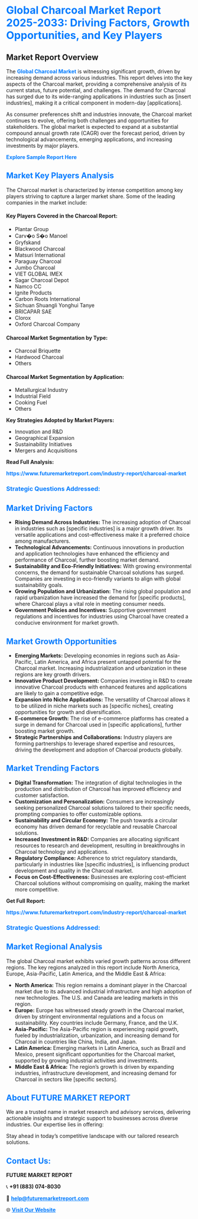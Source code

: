 <h1 style="color: #007BFF;">Global Charcoal Market Report 2025-2033: Driving Factors, Growth Opportunities, and Key Players</h1>

<section id="overview">
<h2>Market Report Overview</h2>
<p>The <a href="https://www.futuremarketreport.com/industry-report/charcoal-market" style="color: #007BFF; text-decoration: none;"><strong>Global Charcoal Market</strong></a> is witnessing significant growth, driven by increasing demand across various industries. This report delves into the key aspects of the Charcoal market, providing a comprehensive analysis of its current status, future potential, and challenges. The demand for Charcoal has surged due to its wide-ranging applications in industries such as [insert industries], making it a critical component in modern-day [applications].</p>
<p>As consumer preferences shift and industries innovate, the Charcoal market continues to evolve, offering both challenges and opportunities for stakeholders. The global market is expected to expand at a substantial compound annual growth rate (CAGR) over the forecast period, driven by technological advancements, emerging applications, and increasing investments by major players.</p>
</section>

<section id="overview">
<p><a href="https://www.futuremarketreport.com/request-sample/reportId=59043" style="color: #007BFF; text-decoration: none;"><strong>Explore Sample Report Here</strong></a></p>
</section>

<section id="key-players">
<h2 style="color: #007BFF;">Market Key Players Analysis</h2>
<p>The Charcoal market is characterized by intense competition among key players striving to capture a larger market share. Some of the leading companies in the market include:</p>
<h4>Key Players Covered in the Charcoal Report:</h4>
<ul><li>Plantar Group</li><li>Carv�o S�o Manoel</li><li>Gryfskand</li><li>Blackwood Charcoal</li><li>Matsuri International</li><li>Paraguay Charcoal</li><li>Jumbo Charcoal</li><li>VIET GLOBAL IMEX</li><li>Sagar Charcoal Depot</li><li>Namco CC</li><li>Ignite Products</li><li>Carbon Roots International</li><li>Sichuan Shuangli Yonghui Tanye</li><li>BRICAPAR SAE</li><li>Clorox</li><li>Oxford Charcoal Company</li></ul>
<h4>Charcoal Market Segmentation by Type:</h4>
<ul><li>Charcoal Briquette</li><li>Hardwood Charcoal</li><li>Others</li></ul>

<h4>Charcoal Market Segmentation by Application:</h4>
<ul><li>Metallurgical Industry</li><li>Industrial Field</li><li>Cooking Fuel</li><li>Others</li></ul>
<p><strong>Key Strategies Adopted by Market Players:</strong></p>
<ul>
<li>Innovation and R&D</li>
<li>Geographical Expansion</li>
<li>Sustainability Initiatives</li>
<li>Mergers and Acquisitions</li>
</ul>
</section>

<section>
<p><strong>Read Full Analysis: </strong></p><a href="https://www.futuremarketreport.com/industry-report/charcoal-market" style="color: #007BFF; text-decoration: none;"><strong>https://www.futuremarketreport.com/industry-report/charcoal-market</strong></a>
<h3 style="color: #007BFF;">Strategic Questions Addressed:</h3>
</section>

<section id="driving-factors">
<h2 style="color: #007BFF;">Market Driving Factors</h2>
<ul>
<li><strong>Rising Demand Across Industries:</strong> The increasing adoption of Charcoal in industries such as [specific industries] is a major growth driver. Its versatile applications and cost-effectiveness make it a preferred choice among manufacturers.</li>
<li><strong>Technological Advancements:</strong> Continuous innovations in production and application technologies have enhanced the efficiency and performance of Charcoal, further boosting market demand.</li>
<li><strong>Sustainability and Eco-Friendly Initiatives:</strong> With growing environmental concerns, the demand for sustainable Charcoal solutions has surged. Companies are investing in eco-friendly variants to align with global sustainability goals.</li>
<li><strong>Growing Population and Urbanization:</strong> The rising global population and rapid urbanization have increased the demand for [specific products], where Charcoal plays a vital role in meeting consumer needs.</li>
<li><strong>Government Policies and Incentives:</strong> Supportive government regulations and incentives for industries using Charcoal have created a conducive environment for market growth.</li>
</ul>
</section>

<section id="growth-opportunities">
<h2 style="color: #007BFF;">Market Growth Opportunities</h2>
<ul>
<li><strong>Emerging Markets:</strong> Developing economies in regions such as Asia-Pacific, Latin America, and Africa present untapped potential for the Charcoal market. Increasing industrialization and urbanization in these regions are key growth drivers.</li>
<li><strong>Innovative Product Development:</strong> Companies investing in R&D to create innovative Charcoal products with enhanced features and applications are likely to gain a competitive edge.</li>
<li><strong>Expansion into Niche Applications:</strong> The versatility of Charcoal allows it to be utilized in niche markets such as [specific niches], creating opportunities for growth and diversification.</li>
<li><strong>E-commerce Growth:</strong> The rise of e-commerce platforms has created a surge in demand for Charcoal used in [specific applications], further boosting market growth.</li>
<li><strong>Strategic Partnerships and Collaborations:</strong> Industry players are forming partnerships to leverage shared expertise and resources, driving the development and adoption of Charcoal products globally.</li>
</ul>
</section>

<section id="trending-factors">
<h2 style="color: #007BFF;">Market Trending Factors</h2>
<ul>
<li><strong>Digital Transformation:</strong> The integration of digital technologies in the production and distribution of Charcoal has improved efficiency and customer satisfaction.</li>
<li><strong>Customization and Personalization:</strong> Consumers are increasingly seeking personalized Charcoal solutions tailored to their specific needs, prompting companies to offer customizable options.</li>
<li><strong>Sustainability and Circular Economy:</strong> The push towards a circular economy has driven demand for recyclable and reusable Charcoal solutions.</li>
<li><strong>Increased Investment in R&D:</strong> Companies are allocating significant resources to research and development, resulting in breakthroughs in Charcoal technology and applications.</li>
<li><strong>Regulatory Compliance:</strong> Adherence to strict regulatory standards, particularly in industries like [specific industries], is influencing product development and quality in the Charcoal market.</li>
<li><strong>Focus on Cost-Effectiveness:</strong> Businesses are exploring cost-efficient Charcoal solutions without compromising on quality, making the market more competitive.</li>
</ul>
</section>

<section>
<p><strong>Get Full Report: </strong></p><a href="https://www.futuremarketreport.com/industry-report/charcoal-market" style="color: #007BFF; text-decoration: none;"><strong>https://www.futuremarketreport.com/industry-report/charcoal-market</strong></a>
<h3 style="color: #007BFF;">Strategic Questions Addressed:</h3>
</section>


<section id="regional-analysis">
<h2 style="color: #007BFF;">Market Regional Analysis</h2>
<p>The global Charcoal market exhibits varied growth patterns across different regions. The key regions analyzed in this report include North America, Europe, Asia-Pacific, Latin America, and the Middle East & Africa:</p>
<ul>
<li><strong>North America:</strong> This region remains a dominant player in the Charcoal market due to its advanced industrial infrastructure and high adoption of new technologies. The U.S. and Canada are leading markets in this region.</li>
<li><strong>Europe:</strong> Europe has witnessed steady growth in the Charcoal market, driven by stringent environmental regulations and a focus on sustainability. Key countries include Germany, France, and the U.K.</li>
<li><strong>Asia-Pacific:</strong> The Asia-Pacific region is experiencing rapid growth, fueled by industrialization, urbanization, and increasing demand for Charcoal in countries like China, India, and Japan.</li>
<li><strong>Latin America:</strong> Emerging markets in Latin America, such as Brazil and Mexico, present significant opportunities for the Charcoal market, supported by growing industrial activities and investments.</li>
<li><strong>Middle East & Africa:</strong> The region’s growth is driven by expanding industries, infrastructure development, and increasing demand for Charcoal in sectors like [specific sectors].</li>
</ul>
</section>

<footer>
<h2 style="color: #007BFF;">About FUTURE MARKET REPORT</h2>
<p>We are a trusted name in market research and advisory services, delivering actionable insights and strategic support to businesses across diverse industries. Our expertise lies in offering:</p>

<p>Stay ahead in today’s competitive landscape with our tailored research solutions.</p>

<h2 style="color: #007BFF;">Contact Us:</h2>
<p><strong>FUTURE MARKET REPORT</strong></p>
<p>📞 <strong>+91 (883) 074-8030</strong></p>
<p>📧 <strong><a href="mailto:help@futuremarketreport.com" style="color: #007BFF;">help@futuremarketreport.com</a></strong></p>
<p>🌐 <strong><a href="https://www.futuremarketreport.com/" style="color: #007BFF;">Visit Our Website</a></strong></p>
</footer>